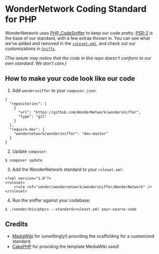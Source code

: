 # WonderNetwork Coding Standard for PHP

WonderNetwork uses [PHP_CodeSniffer](https://github.com/squizlabs/PHP_CodeSniffer/) to keep our code pretty. [PSR-2](http://www.php-fig.org/psr/psr-2/) is the base of our standard, with a few extras thrown in. You can see
what we've added and removed in the [`ruleset.xml`](WonderNetwork/ruleset.xml), and check out our customizations in [`Sniffs`](WonderNetwork/Sniffs).

_(The astute may notice that the code in this repo doesn't conform to our own standard. We don't care.)_

## How to make your code look like our code

1. Add `wondersniffer` to your `composer.json`:

  ```{json}
  {
    "repositories": [
      {
        "url": "https://github.com/WonderNetwork/wondersniffer",
        "type": "git"
      }
    ],
    "require-dev": {
      "wondernetwork/wondersniffer": "dev-master"
    }
  }
  ```
2. Update `composer`:

  ```
  $ composer update
  ```

3. Add the WonderNetwork standard to your `ruleset.xml`:

  ```
  <?xml version="1.0"?>
  <ruleset>
      <rule ref="vendor/wondernetwork/wondersniffer/WonderNetwork" />
  </ruleset>
  ```

4. Run the sniffer against your codebase:

  ```
  $ ./vendor/bin/phpcs --standard=ruleset.xml your-source-code
  ```

## Credits

- [MediaWiki](https://github.com/wikimedia/mediawiki-tools-codesniffer) for (unwittingly!) providing the scaffolding for a customized standard.
- [CakePHP](https://github.com/cakephp/cakephp-codesniffer) for providing the template MediaWiki used!
